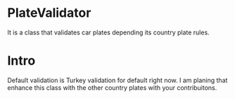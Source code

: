 # PlateValidator
It is a class that validates car plates depending its country plate rules.

# Intro
Default validation is Turkey validation for default right now. I am planing that enhance this class with the other country plates with your contribuitons.

